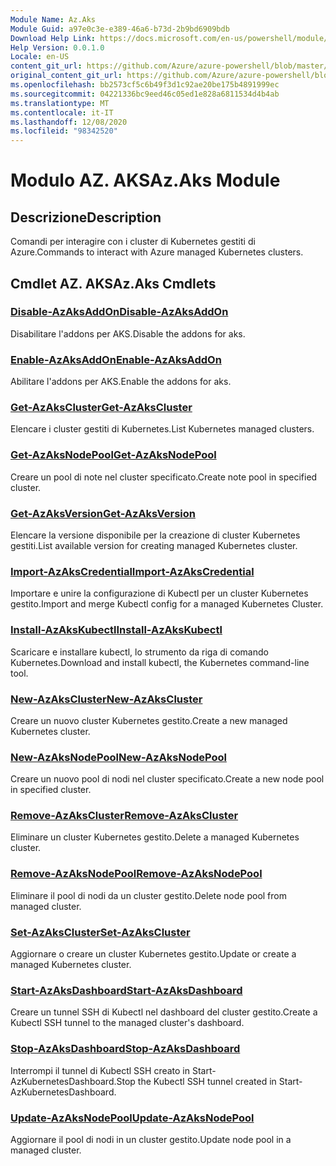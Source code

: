 ```yaml
---
Module Name: Az.Aks
Module Guid: a97e0c3e-e389-46a6-b73d-2b9bd6909bdb
Download Help Link: https://docs.microsoft.com/en-us/powershell/module/az.aks
Help Version: 0.0.1.0
Locale: en-US
content_git_url: https://github.com/Azure/azure-powershell/blob/master/src/Aks/Aks/help/Az.Aks.md
original_content_git_url: https://github.com/Azure/azure-powershell/blob/master/src/Aks/Aks/help/Az.Aks.md
ms.openlocfilehash: bb2573cf5c6b49f3d1c92ae20be175b4891999ec
ms.sourcegitcommit: 04221336bc9eed46c05ed1e828a6811534d4b4ab
ms.translationtype: MT
ms.contentlocale: it-IT
ms.lasthandoff: 12/08/2020
ms.locfileid: "98342520"
---
```

# <span data-ttu-id="e042b-101">Modulo AZ. AKS</span><span class="sxs-lookup"><span data-stu-id="e042b-101">Az.Aks Module</span></span>
## <span data-ttu-id="e042b-102">Descrizione</span><span class="sxs-lookup"><span data-stu-id="e042b-102">Description</span></span>
<span data-ttu-id="e042b-103">Comandi per interagire con i cluster di Kubernetes gestiti di Azure.</span><span class="sxs-lookup"><span data-stu-id="e042b-103">Commands to interact with Azure managed Kubernetes clusters.</span></span>

## <span data-ttu-id="e042b-104">Cmdlet AZ. AKS</span><span class="sxs-lookup"><span data-stu-id="e042b-104">Az.Aks Cmdlets</span></span>
### [<span data-ttu-id="e042b-105">Disable-AzAksAddOn</span><span class="sxs-lookup"><span data-stu-id="e042b-105">Disable-AzAksAddOn</span></span>](Disable-AzAksAddOn.md)
<span data-ttu-id="e042b-106">Disabilitare l'addons per AKS.</span><span class="sxs-lookup"><span data-stu-id="e042b-106">Disable the addons for aks.</span></span>

### [<span data-ttu-id="e042b-107">Enable-AzAksAddOn</span><span class="sxs-lookup"><span data-stu-id="e042b-107">Enable-AzAksAddOn</span></span>](Enable-AzAksAddOn.md)
<span data-ttu-id="e042b-108">Abilitare l'addons per AKS.</span><span class="sxs-lookup"><span data-stu-id="e042b-108">Enable the addons for aks.</span></span>

### [<span data-ttu-id="e042b-109">Get-AzAksCluster</span><span class="sxs-lookup"><span data-stu-id="e042b-109">Get-AzAksCluster</span></span>](Get-AzAksCluster.md)
<span data-ttu-id="e042b-110">Elencare i cluster gestiti di Kubernetes.</span><span class="sxs-lookup"><span data-stu-id="e042b-110">List Kubernetes managed clusters.</span></span>

### [<span data-ttu-id="e042b-111">Get-AzAksNodePool</span><span class="sxs-lookup"><span data-stu-id="e042b-111">Get-AzAksNodePool</span></span>](Get-AzAksNodePool.md)
<span data-ttu-id="e042b-112">Creare un pool di note nel cluster specificato.</span><span class="sxs-lookup"><span data-stu-id="e042b-112">Create note pool in specified cluster.</span></span>

### [<span data-ttu-id="e042b-113">Get-AzAksVersion</span><span class="sxs-lookup"><span data-stu-id="e042b-113">Get-AzAksVersion</span></span>](Get-AzAksVersion.md)
<span data-ttu-id="e042b-114">Elencare la versione disponibile per la creazione di cluster Kubernetes gestiti.</span><span class="sxs-lookup"><span data-stu-id="e042b-114">List available version for creating managed Kubernetes cluster.</span></span>

### [<span data-ttu-id="e042b-115">Import-AzAksCredential</span><span class="sxs-lookup"><span data-stu-id="e042b-115">Import-AzAksCredential</span></span>](Import-AzAksCredential.md)
<span data-ttu-id="e042b-116">Importare e unire la configurazione di Kubectl per un cluster Kubernetes gestito.</span><span class="sxs-lookup"><span data-stu-id="e042b-116">Import and merge Kubectl config for a managed Kubernetes Cluster.</span></span>

### [<span data-ttu-id="e042b-117">Install-AzAksKubectl</span><span class="sxs-lookup"><span data-stu-id="e042b-117">Install-AzAksKubectl</span></span>](Install-AzAksKubectl.md)
<span data-ttu-id="e042b-118">Scaricare e installare kubectl, lo strumento da riga di comando Kubernetes.</span><span class="sxs-lookup"><span data-stu-id="e042b-118">Download and install kubectl, the Kubernetes command-line tool.</span></span>

### [<span data-ttu-id="e042b-119">New-AzAksCluster</span><span class="sxs-lookup"><span data-stu-id="e042b-119">New-AzAksCluster</span></span>](New-AzAksCluster.md)
<span data-ttu-id="e042b-120">Creare un nuovo cluster Kubernetes gestito.</span><span class="sxs-lookup"><span data-stu-id="e042b-120">Create a new managed Kubernetes cluster.</span></span>

### [<span data-ttu-id="e042b-121">New-AzAksNodePool</span><span class="sxs-lookup"><span data-stu-id="e042b-121">New-AzAksNodePool</span></span>](New-AzAksNodePool.md)
<span data-ttu-id="e042b-122">Creare un nuovo pool di nodi nel cluster specificato.</span><span class="sxs-lookup"><span data-stu-id="e042b-122">Create a new node pool in specified cluster.</span></span>

### [<span data-ttu-id="e042b-123">Remove-AzAksCluster</span><span class="sxs-lookup"><span data-stu-id="e042b-123">Remove-AzAksCluster</span></span>](Remove-AzAksCluster.md)
<span data-ttu-id="e042b-124">Eliminare un cluster Kubernetes gestito.</span><span class="sxs-lookup"><span data-stu-id="e042b-124">Delete a managed Kubernetes cluster.</span></span>

### [<span data-ttu-id="e042b-125">Remove-AzAksNodePool</span><span class="sxs-lookup"><span data-stu-id="e042b-125">Remove-AzAksNodePool</span></span>](Remove-AzAksNodePool.md)
<span data-ttu-id="e042b-126">Eliminare il pool di nodi da un cluster gestito.</span><span class="sxs-lookup"><span data-stu-id="e042b-126">Delete node pool from managed cluster.</span></span>

### [<span data-ttu-id="e042b-127">Set-AzAksCluster</span><span class="sxs-lookup"><span data-stu-id="e042b-127">Set-AzAksCluster</span></span>](Set-AzAksCluster.md)
<span data-ttu-id="e042b-128">Aggiornare o creare un cluster Kubernetes gestito.</span><span class="sxs-lookup"><span data-stu-id="e042b-128">Update or create a managed Kubernetes cluster.</span></span>

### [<span data-ttu-id="e042b-129">Start-AzAksDashboard</span><span class="sxs-lookup"><span data-stu-id="e042b-129">Start-AzAksDashboard</span></span>](Start-AzAksDashboard.md)
<span data-ttu-id="e042b-130">Creare un tunnel SSH di Kubectl nel dashboard del cluster gestito.</span><span class="sxs-lookup"><span data-stu-id="e042b-130">Create a Kubectl SSH tunnel to the managed cluster's dashboard.</span></span>

### [<span data-ttu-id="e042b-131">Stop-AzAksDashboard</span><span class="sxs-lookup"><span data-stu-id="e042b-131">Stop-AzAksDashboard</span></span>](Stop-AzAksDashboard.md)
<span data-ttu-id="e042b-132">Interrompi il tunnel di Kubectl SSH creato in Start-AzKubernetesDashboard.</span><span class="sxs-lookup"><span data-stu-id="e042b-132">Stop the Kubectl SSH tunnel created in Start-AzKubernetesDashboard.</span></span>

### [<span data-ttu-id="e042b-133">Update-AzAksNodePool</span><span class="sxs-lookup"><span data-stu-id="e042b-133">Update-AzAksNodePool</span></span>](Update-AzAksNodePool.md)
<span data-ttu-id="e042b-134">Aggiornare il pool di nodi in un cluster gestito.</span><span class="sxs-lookup"><span data-stu-id="e042b-134">Update node pool in a managed cluster.</span></span>

